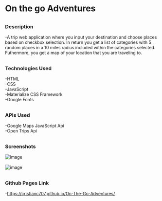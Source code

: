 ###### <h1>On the go Adventures</h1>

###### <h3>Description</h3>
  -A trip web application where you input your destination and choose places based on checkbox selection. In return you get a list of categories with 5 random places in a 10 miles radius included within the categories selected. Futhermore, you get a map of your location that you are traveling to.
  
###### <h3>Technologies Used</h3>
  -HTML<br>
  -CSS<br>
  -JavaScript<br>
  -Materialize CSS Framework<br>
  -Google Fonts
  
###### <h3>APIs Used</h3>
  -Google Maps JavaScript Api<br>
  -Open Trips Api

###### <h3>Screenshots</h3>

![image](https://user-images.githubusercontent.com/39712161/125324065-84619600-e30d-11eb-9355-01c404455133.png)
<br><br>
![image](https://user-images.githubusercontent.com/39712161/125323662-0a311180-e30d-11eb-84a4-b5813dd32da0.png)


###### <h3>Github Pages Link</h3>
  -https://cristianc707.github.io/On-The-Go-Adventures/
